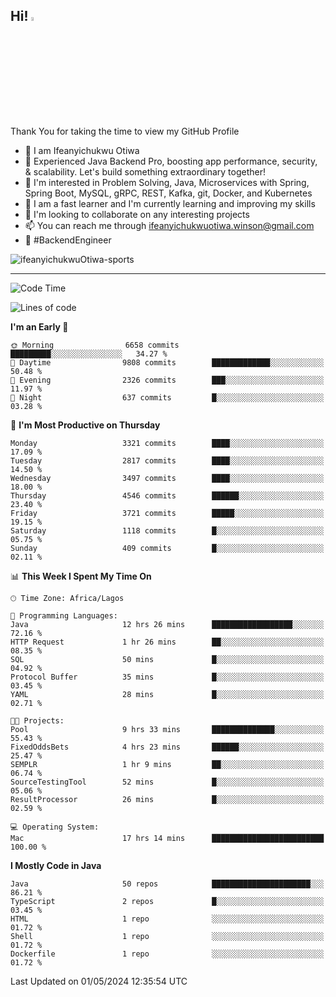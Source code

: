 <!-- BLOG-POST-LIST:START --><!-- BLOG-POST-LIST:END -->

## Hi! <img src="https://media.giphy.com/media/hvRJCLFzcasrR4ia7z/giphy.gif" width="4%"> 

Thank You for taking the time to view my GitHub Profile

- 👋 I am Ifeanyichukwu Otiwa
- 🚀 Experienced Java Backend Pro, boosting app performance, security, & scalability. Let's build something extraordinary together!
- 👀 I'm interested in Problem Solving, Java, Microservices with Spring, Spring Boot, MySQL, gRPC, REST, Kafka, git, Docker, and Kubernetes
- 🌱 I am a fast learner and I'm currently learning and improving my skills
- 💞️ I'm looking to collaborate on any interesting projects
- 📫 You can reach me through ifeanyichukwuotiwa.winson@gmail.com
- 🚀 #BackendEngineer

<p align="left" marginTop="10px"> <img src="https://komarev.com/ghpvc/?username=ifeanyichukwuOtiwa-sports&label=Profile%20views&color=0e75b6&style=for-the-badge" alt="ifeanyichukwuOtiwa-sports" /> </p>

***

<!--START_SECTION:waka-->
![Code Time](http://img.shields.io/badge/Code%20Time-2%2C461%20hrs%2051%20mins-blue)

![Lines of code](https://img.shields.io/badge/From%20Hello%20World%20I%27ve%20Written-5.0%20million%20lines%20of%20code-blue)

**I'm an Early 🐤** 

```text
🌞 Morning                6658 commits        █████████░░░░░░░░░░░░░░░░   34.27 % 
🌆 Daytime                9808 commits        █████████████░░░░░░░░░░░░   50.48 % 
🌃 Evening                2326 commits        ███░░░░░░░░░░░░░░░░░░░░░░   11.97 % 
🌙 Night                  637 commits         █░░░░░░░░░░░░░░░░░░░░░░░░   03.28 % 
```
📅 **I'm Most Productive on Thursday** 

```text
Monday                   3321 commits        ████░░░░░░░░░░░░░░░░░░░░░   17.09 % 
Tuesday                  2817 commits        ████░░░░░░░░░░░░░░░░░░░░░   14.50 % 
Wednesday                3497 commits        ████░░░░░░░░░░░░░░░░░░░░░   18.00 % 
Thursday                 4546 commits        ██████░░░░░░░░░░░░░░░░░░░   23.40 % 
Friday                   3721 commits        █████░░░░░░░░░░░░░░░░░░░░   19.15 % 
Saturday                 1118 commits        █░░░░░░░░░░░░░░░░░░░░░░░░   05.75 % 
Sunday                   409 commits         █░░░░░░░░░░░░░░░░░░░░░░░░   02.11 % 
```


📊 **This Week I Spent My Time On** 

```text
🕑︎ Time Zone: Africa/Lagos

💬 Programming Languages: 
Java                     12 hrs 26 mins      ██████████████████░░░░░░░   72.16 % 
HTTP Request             1 hr 26 mins        ██░░░░░░░░░░░░░░░░░░░░░░░   08.35 % 
SQL                      50 mins             █░░░░░░░░░░░░░░░░░░░░░░░░   04.92 % 
Protocol Buffer          35 mins             █░░░░░░░░░░░░░░░░░░░░░░░░   03.45 % 
YAML                     28 mins             █░░░░░░░░░░░░░░░░░░░░░░░░   02.71 % 

🐱‍💻 Projects: 
Pool                     9 hrs 33 mins       ██████████████░░░░░░░░░░░   55.43 % 
FixedOddsBets            4 hrs 23 mins       ██████░░░░░░░░░░░░░░░░░░░   25.47 % 
SEMPLR                   1 hr 9 mins         ██░░░░░░░░░░░░░░░░░░░░░░░   06.74 % 
SourceTestingTool        52 mins             █░░░░░░░░░░░░░░░░░░░░░░░░   05.06 % 
ResultProcessor          26 mins             █░░░░░░░░░░░░░░░░░░░░░░░░   02.59 % 

💻 Operating System: 
Mac                      17 hrs 14 mins      █████████████████████████   100.00 % 
```

**I Mostly Code in Java** 

```text
Java                     50 repos            ██████████████████████░░░   86.21 % 
TypeScript               2 repos             █░░░░░░░░░░░░░░░░░░░░░░░░   03.45 % 
HTML                     1 repo              ░░░░░░░░░░░░░░░░░░░░░░░░░   01.72 % 
Shell                    1 repo              ░░░░░░░░░░░░░░░░░░░░░░░░░   01.72 % 
Dockerfile               1 repo              ░░░░░░░░░░░░░░░░░░░░░░░░░   01.72 % 
```




 Last Updated on 01/05/2024 12:35:54 UTC
<!--END_SECTION:waka-->

<!--
<p align="center">
![trophy](https://github-profile-trophy.vercel.app/?username=ifeanyichukwuOtiwa-sports&theme=onedark) (https://github.com/ryo-ma/github-profile-trophy)
</p>
-->

<!---
ifeanyi-otiwa/ifeanyi-otiwa is a ✨ special ✨ repository because its `README.md` (this file) appears on your GitHub profile.
You can click the Preview link to take a look at your changes.
--->
